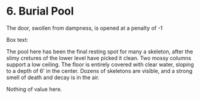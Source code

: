 # 6. Burial Pool

The door, swollen from dampness, is opened at a penalty of -1

Box text:

The pool here has been the final resting spot for many a skeleton,
after the slimy cretures of the lower level have picked it clean.
Two mossy columns support a low ceiling. The floor is entirely covered
with clear water, sloping to a depth of 6' in the center.
Dozens of skeletons are visible, and a strong smell of death and decay is
in the air.

Nothing of value here.

